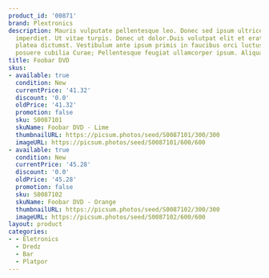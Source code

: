 ```yaml
---
product_id: '00871'
brand: Plextronics
description: Mauris vulputate pellentesque leo. Donec sed ipsum ultrices turpis consectetuer
  imperdiet. Ut vitae turpis. Donec ut dolor.Duis volutpat elit et erat. In hac habitasse
  platea dictumst. Vestibulum ante ipsum primis in faucibus orci luctus et ultrices
  posuere cubilia Curae; Pellentesque feugiat ullamcorper ipsum. Aliquam erat volutpat.
title: Foobar DVD
skus:
- available: true
  condition: New
  currentPrice: '41.32'
  discount: '0.0'
  oldPrice: '41.32'
  promotion: false
  sku: S0087101
  skuName: Foobar DVD - Lime
  thumbnailURL: https://picsum.photos/seed/S0087101/300/300
  imageURL: https://picsum.photos/seed/S0087101/600/600
- available: true
  condition: New
  currentPrice: '45.28'
  discount: '0.0'
  oldPrice: '45.28'
  promotion: false
  sku: S0087102
  skuName: Foobar DVD - Orange
  thumbnailURL: https://picsum.photos/seed/S0087102/300/300
  imageURL: https://picsum.photos/seed/S0087102/600/600
layout: product
categories:
- - Eletronics
  - Dredz
  - Bar
  - Platpor
---
```

